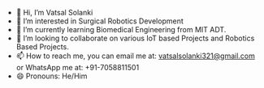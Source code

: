 - 👋 Hi, I’m Vatsal Solanki
- 👀 I’m interested in Surgical Robotics Development
- 🌱 I’m currently learning Biomedical Engineering from MIT ADT.
- 💞️ I’m looking to collaborate on various IoT based Projects and Robotics Based Projects.
- 📫 How to reach me, you can email me at: vatsalsolanki321@gmail.com or WhatsApp me at: +91-7058811501
- 😄 Pronouns: He/Him

<!---
Vatsal-Solanki1/Vatsal-Solanki1 is a ✨ special ✨ repository because its `README.md` (this file) appears on your GitHub profile.
You can click the Preview link to take a look at your changes.
--->
